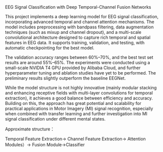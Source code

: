 EEG Signal Classification with Deep Temporal-Channel Fusion Networks

This project implements a deep learning model for EEG signal classification, incorporating advanced temporal and channel attention mechanisms. The model includes preprocessing with bandpass filtering, data augmentation techniques (such as mixup and channel dropout), and a multi-scale convolutional architecture designed to capture rich temporal and spatial features in EEG data. It supports training, validation, and testing, with automatic checkpointing for the best model.

The validation accuracy ranges between 60%–70%, and the best test set results are around 55%–65%. The experiments were conducted using a small-scale NVIDIA T4 GPU provided by Alibaba Cloud, and further hyperparameter tuning and ablation studies have yet to be performed. The preliminary results slightly outperform the baseline EEGNet.

While the model structure is not highly innovative (mainly modular stacking and enhancing receptive fields with multi-layer convolutions for temporal extraction), it achieves a good balance between efficiency and accuracy. Building on this, the approach has great potential and scalability for practical applications in Motor Imagery (MI) signal recognition, especially when combined with transfer learning and further investigation into MI signal classification under different mental states.

Approximate structure：

 Temporal Feature Extraction-> Channel Feature Extraction-> Attention Modules）-> Fusion Module->Classifier
